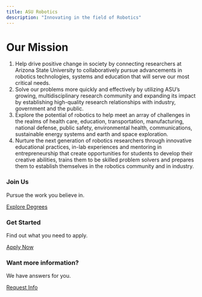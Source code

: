 ```yaml
---
title: ASU Robotics
description: "Innovating in the field of Robotics"
---
```


Our Mission
===

1. Help drive positive change in society by connecting researchers at Arizona State University to collaboratively pursue advancements in robotics technologies, systems and education that will serve our most critical needs.
1. Solve our problems more quickly and effectively by utilizing ASU’s growing, multidisciplinary research community and expanding its impact by establishing high-quality research relationships with industry, government and the public.
1. Explore the potential of robotics to help meet an array of challenges in the realms of health care, education, transportation, manufacturing, national defense, public safety, environmental health, communications, sustainable energy systems and earth and space exploration.
1. Nurture the next generation of robotics researchers through innovative educational practices, in-lab experiences and mentoring in entrepreneurship that create opportunities for students to develop their creative abilities, trains them to be skilled problem solvers and prepares them to establish themselves in the robotics community and in industry.

<div class=" col-sm-4">
  <h3><i class="fa fa-camera-retro fa-1x center"></i></h3>
  <h3 class="title-cta">Join Us</h3>
  <p>Pursue the work you believe in.</p>
  <p class="btn btn-gold btn-lg btn-block btn-cta"><a href="#">Explore Degrees</a></p>
</div>

<div class=" col-sm-4">
  <h3><i class="fa fa-camera-retro fa-1x"></i></h3>
  <h3>Get Started</h3>
  <p>Find out what you need to apply.</p>
  <p class="btn btn-gold btn-lg btn-block btn-cta"><a href="#">Apply Now</a></p>
</div>

<div class=" col-sm-4">
  <h3><i class="fa fa-camera-retro fa-1x"></i></h3>
  <h3>Want more information?</h3>
  <p>We have answers for you.</p>
  <p class="btn btn-gold btn-lg btn-block btn-cta"><a href="#">Request Info</a></p>
</div>
